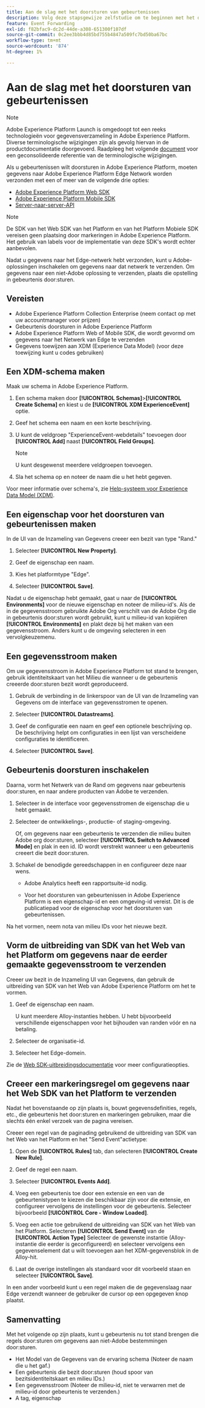 ```yaml
---
title: Aan de slag met het doorsturen van gebeurtenissen
description: Volg deze stapsgewijze zelfstudie om te beginnen met het doorsturen van gebeurtenissen in Adobe Experience Platform.
feature: Event Forwarding
exl-id: f82bfac9-dc2d-44de-a308-651300f107df
source-git-commit: 0c2ee3bbb4d85bd755b4847a509fc7bd50ba67bc
workflow-type: tm+mt
source-wordcount: '874'
ht-degree: 1%

---
```


# Aan de slag met het doorsturen van gebeurtenissen

>[!NOTE]
>
>Adobe Experience Platform Launch is omgedoopt tot een reeks technologieën voor gegevensverzameling in Adobe Experience Platform. Diverse terminologische wijzigingen zijn als gevolg hiervan in de productdocumentatie doorgevoerd. Raadpleeg het volgende [document](../../term-updates.md) voor een geconsolideerde referentie van de terminologische wijzigingen.

Als u gebeurtenissen wilt doorsturen in Adobe Experience Platform, moeten gegevens naar Adobe Experience Platform Edge Network worden verzonden met een of meer van de volgende drie opties:

* [Adobe Experience Platform Web SDK](../../extensions/web/sdk/overview.md)
* [Adobe Experience Platform Mobile SDK](https://sdkdocs.com)
* [Server-naar-server-API](https://experienceleague.adobe.com/docs/audience-manager/user-guide/api-and-sdk-code/dcs/dcs-apis/dcs-s2s.html?lang=en)

>[!NOTE]
>De SDK van het Web SDK van het Platform en van het Platform Mobiele SDK vereisen geen plaatsing door markeringen in Adobe Experience Platform. Het gebruik van labels voor de implementatie van deze SDK&#39;s wordt echter aanbevolen.

Nadat u gegevens naar het Edge-netwerk hebt verzonden, kunt u Adobe-oplossingen inschakelen om gegevens naar dat netwerk te verzenden. Om gegevens naar een niet-Adobe oplossing te verzenden, plaats die opstelling in gebeurtenis door:sturen.

## Vereisten

* Adobe Experience Platform Collection Enterprise (neem contact op met uw accountmanager voor prijzen)
* Gebeurtenis doorsturen in Adobe Experience Platform
* Adobe Experience Platform Web of Mobile SDK, die wordt gevormd om gegevens naar het Netwerk van Edge te verzenden
* Gegevens toewijzen aan XDM (Experience Data Model) (voor deze toewijzing kunt u codes gebruiken)

## Een XDM-schema maken

Maak uw schema in Adobe Experience Platform.

1. Een schema maken door **[!UICONTROL Schemas]**>**[!UICONTROL Create Schema]** en kiest u de **[!UICONTROL XDM ExperienceEvent]** optie.

1. Geef het schema een naam en een korte beschrijving.

1. U kunt de veldgroep &quot;ExperienceEvent-webdetails&quot; toevoegen door **[!UICONTROL Add]** naast **[!UICONTROL Field Groups]**.

   >[!NOTE]
   >
   >U kunt desgewenst meerdere veldgroepen toevoegen.

1. Sla het schema op en noteer de naam die u het hebt gegeven.

Voor meer informatie over schema&#39;s, zie [Help-systeem voor Experience Data Model (XDM)](https://experienceleague.adobe.com/docs/experience-platform/xdm/home.html?lang=nl).

## Een eigenschap voor het doorsturen van gebeurtenissen maken

In de UI van de Inzameling van Gegevens creeer een bezit van type &quot;Rand.&quot;

1. Selecteer **[!UICONTROL New Property]**.

1. Geef de eigenschap een naam.

1. Kies het platformtype &quot;Edge&quot;.

1. Selecteer **[!UICONTROL Save]**.

Nadat u de eigenschap hebt gemaakt, gaat u naar de **[!UICONTROL Environments]** voor de nieuwe eigenschap en noteer de milieu-id&#39;s. Als de in de gegevensstroom gebruikte Adobe Org verschilt van de Adobe Org die in gebeurtenis door:sturen wordt gebruikt, kunt u milieu-id van kopiëren **[!UICONTROL Environments]** en plakt deze bij het maken van een gegevensstroom. Anders kunt u de omgeving selecteren in een vervolgkeuzemenu.

## Een gegevensstroom maken

Om uw gegevensstroom in Adobe Experience Platform tot stand te brengen, gebruik identiteitskaart van het Milieu die wanneer u de gebeurtenis creeerde door:sturen bezit wordt geproduceerd.

1. Gebruik de verbinding in de linkerspoor van de UI van de Inzameling van Gegevens om de interface van gegevensstromen te openen.

1. Selecteer **[!UICONTROL Datastreams]**.

1. Geef de configuratie een naam en geef een optionele beschrijving op.
De beschrijving helpt om configuraties in een lijst van verscheidene configuraties te identificeren.

1. Selecteer **[!UICONTROL Save]**.



## Gebeurtenis doorsturen inschakelen

Daarna, vorm het Netwerk van de Rand om gegevens naar gebeurtenis door:sturen, en naar andere producten van Adobe te verzenden.

1. Selecteer in de interface voor gegevensstromen de eigenschap die u hebt gemaakt.

1. Selecteer de ontwikkelings-, productie- of staging-omgeving.

   Of, om gegevens naar een gebeurtenis te verzenden die milieu buiten Adobe org door:sturen, selecteer **[!UICONTROL Switch to Advanced Mode]** en plak in een id. ID wordt verstrekt wanneer u een gebeurtenis creeert die bezit door:sturen.

1. Schakel de benodigde gereedschappen in en configureer deze naar wens.

   * Adobe Analytics heeft een rapportsuite-id nodig.

   * Voor het doorsturen van gebeurtenissen in Adobe Experience Platform is een eigenschap-id en een omgeving-id vereist. Dit is de publicatiepad voor de eigenschap voor het doorsturen van gebeurtenissen.

Na het vormen, neem nota van milieu IDs voor het nieuwe bezit.

## Vorm de uitbreiding van SDK van het Web van het Platform om gegevens naar de eerder gemaakte gegevensstroom te verzenden

Creeer uw bezit in de Inzameling UI van Gegevens, dan gebruik de uitbreiding van SDK van het Web van Adobe Experience Platform om het te vormen.

1. Geef de eigenschap een naam.

   U kunt meerdere Alloy-instanties hebben. U hebt bijvoorbeeld verschillende eigenschappen voor het bijhouden van randen vóór en na betaling.

1. Selecteer de organisatie-id.

1. Selecteer het Edge-domein.

Zie de [Web SDK-uitbreidingsdocumentatie](../../extensions/web/sdk/overview.md) voor meer configuratieopties.

## Creeer een markeringsregel om gegevens naar het Web SDK van het Platform te verzenden

Nadat het bovenstaande op zijn plaats is, bouwt gegevensdefinities, regels, etc., die gebeurtenis het door:sturen en markeringen gebruiken, maar die slechts één enkel verzoek van de pagina vereisen.

Creeer een regel van de paginading gebruikend de uitbreiding van SDK van het Web van het Platform en het &quot;Send Event&quot;actietype:

1. Open de **[!UICONTROL Rules]** tab, dan selecteren **[!UICONTROL Create New Rule]**.

1. Geef de regel een naam.

1. Selecteer **[!UICONTROL Events Add]**.

1. Voeg een gebeurtenis toe door een extensie en een van de gebeurtenistypen te kiezen die beschikbaar zijn voor die extensie, en configureer vervolgens de instellingen voor de gebeurtenis. Selecteer bijvoorbeeld **[!UICONTROL Core - Window Loaded]**.

1. Voeg een actie toe gebruikend de uitbreiding van SDK van het Web van het Platform. Selecteren **[!UICONTROL Send Event]** van de **[!UICONTROL Action Type]** Selecteer de gewenste instantie (Alloy-instantie die eerder is geconfigureerd) en selecteer vervolgens een gegevenselement dat u wilt toevoegen aan het XDM-gegevensblok in de Alloy-hit.

1. Laat de overige instellingen als standaard voor dit voorbeeld staan en selecteer **[!UICONTROL Save]**.

In een ander voorbeeld kunt u een regel maken die de gegevenslaag naar Edge verzendt wanneer de gebruiker de cursor op een opgegeven knop plaatst.

## Samenvatting

Met het volgende op zijn plaats, kunt u gebeurtenis nu tot stand brengen die regels door:sturen om gegevens aan niet-Adobe bestemmingen door:sturen.

* Het Model van de Gegevens van de ervaring schema (Noteer de naam die u het gaf.)
* Een gebeurtenis die bezit door:sturen (houd spoor van bezitsidentiteitskaart en milieu IDs.)
* Een gegevensstroom (Noteer de milieu-id, niet te verwarren met de milieu-id door gebeurtenis te verzenden.)
* A tag, eigenschap
